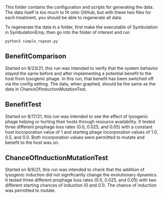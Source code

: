 This folder contains the configuration and scripts for generating the data. The data itself is too much to fit onto GitHub, but with these two files for each treatment, you should be able to regenerate all data.

To regenerate the data in a folder, first make the executable of Symbulation in SymbulationEmp, then go into the folder of interest and run
```
python3 simple_repeat.py
```
## BenefitComparison
Started on 8/23/21, this run was intended to verify that the system behavior stayed the same before and after implementing a potential benefit to the host from lysogenic phage. In this run, that benefit has been switched off via the config setting. The data, when graphed, should be the same as the data in ChanceOfInductionMutationTest.

## BenefitTest
Started on 8/17/21, this run was intended to see the effect of lysogenic phage helping or hurting their hosts through resource availability. It tested three different prophage loss rates (0.0, 0.025, and 0.05) with a constant host incorporation value of 1 and starting phage incorporation values of 1.0, 0.5, and 0.0. Both incorporation values were permitted to mutate and benefit to the host was on.

## ChanceOfInductionMutationTest
Started on 8/6/21, this run was intended to check that the addition of lysogenic induction did not significantly change the evolutionary dynamics. It tested three different prophage loss rates (0.0, 0.025, and 0.05) with two different starting chances of induction (0 and 0.1). The chance of induction was permitted to mutate.